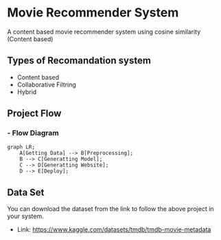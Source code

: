 # Movie Recommender System
A content based movie recommender system using cosine similarity (Content based)


## Types of Recomandation system
- Content based
- Collaborative Filtring
- Hybrid

## Project Flow

### - Flow Diagram

```mermaid
graph LR;
    A[Getting Data] --> B[Preprocessing];
    B --> C[Generatting Model];
    C --> D[Generatting Website];
    D --> E[Deploy];
```

## Data Set
You can download the dataset from the link to follow the above project in your system.
- Link: https://www.kaggle.com/datasets/tmdb/tmdb-movie-metadata
